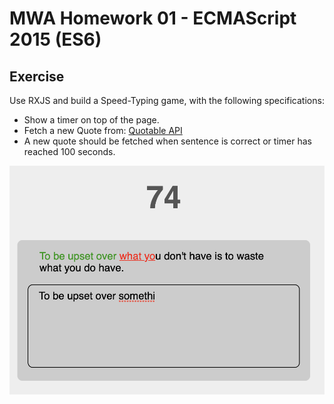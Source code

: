 # MWA Homework 01 - ECMAScript 2015 (ES6)
## Exercise
Use RXJS and build a Speed-Typing game, with the following specifications:   
  * Show a timer on top of the page.
  * Fetch a new Quote from: [Quotable API](http://api.quotable.io/random)
  * A new quote should be fetched when sentence is correct or timer has reached 100 seconds.
    
![Screenshot](./screenshot.png)
